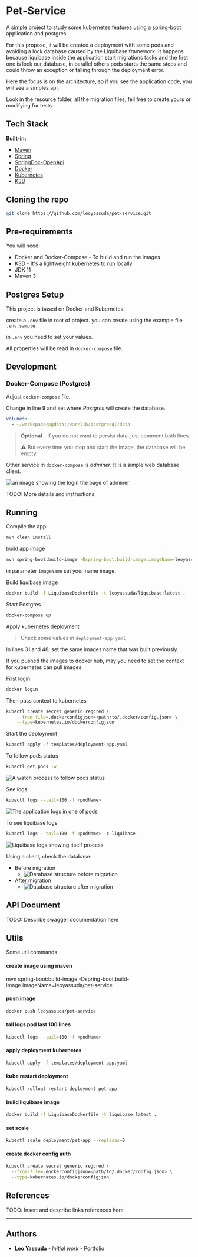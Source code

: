 # Pet-Service

A simple project to study some kubernetes features using a spring-boot application and postgres.

For this propose, it will be created a deployment with some pods and avoiding a lock database caused by the Liquibase
framework. It happens because liquibase inside the application start migrations tasks and the first one is lock our
database, in parallel others pods starts the same steps and could throw an exception or falling through the deployment
error.

Here the focus is on the architecture, so if you see the application code, you will see a simples api.

Look in the resource folder, all the migration files, fell free to create yours or modifying for tests.

## Tech Stack

**Built-in:**

* [Maven](https://maven.apache.org/)
* [Spring](https://spring.io/)
* [SpringDoc-OpenApi](https://springdoc.org/)
* [Docker](https://www.docker.com/)
* [Kubernetes](https://kubernetes.io/)
* [K3D](https://k3d.io/stable/)

## Cloning the repo

```bash
git clone https://github.com/leoyassuda/pet-service.git
```

## Pre-requirements

You will need:

- Docker and Docker-Compose - To build and run the images
- K3D - It's a lightweight kubernetes to run locally
- JDK 11
- Maven 3

## Postgres Setup

This project is based on Docker and Kubernetes.

create a `.env` file in root of project. you can create using the example file `.env.sample`

in `.env` you need to set your values.

All properties will be read in `docker-compose` file.

## Development

### Docker-Compose (Postgres)

Adjust `docker-compose` file.

Change in line 9 and set where _Postgres_ will create the database.

```yaml
volumes:
  - ~/workspace/pgdata:/var/lib/postgresql/data
```

> **Optional** - If you do not want to persist data, just comment both lines.
>
> ⚠️ But every time you stop and start the image, the database will be empty.

Other service in `docker-compose` is _adminer_. It is a simple web database client.

![an image showing the login the page of adminer](img/adminer-login-page.png "adminer-login-page")

TODO: More details and instructions

## Running

Compile the app

```bash
mvn clean install
```

build app image

```bash
mvn spring-boot:build-image -Dspring-boot.build-image.imageName=leoyassuda/pet-service
```

in parameter `imageName` set your name image.

Build liquibase image

```bash
docker build -f LiquibaseDockerfile -t leoyassuda/liquibase:latest .
```

Start Postgres

```bash
docker-compose up
```

Apply kubernetes deployment

> Check some values in `deployment-app.yaml`

In lines 31 and 48, set the same images name that was built previously.

If you pushed the images to docker hub, may you need to set the context for kubernetes can pull images.

First login

```bash
docker login
```

Then pass context to kubernetes

```bash
kubectl create secret generic regcred \
    --from-file=.dockerconfigjson=<path/to/.docker/config.json> \
    --type=kubernetes.io/dockerconfigjson
```

Start the deployment

```bash
kubectl apply -f templates/deployment-app.yaml
```

To follow pods status

```bash
kubectl get pods -w
```

![A watch process to follow pods status](img/pods-watch-app-liquibase-ok.png "Pods status")

See logs

```bash
kubectl logs --tail=100 -f <podName>
```

![The application logs in one of pods](img/pod1-liquibase-off-ok.png "Pod app logs")

To see liquibase logs

```bash
kubectl logs --tail=100 -f <podName> -c liquibase
```

![Liquibase logs showing itself process](img/liquibase-image-ok.png "Liquibase execution logs")

Using a client, check the database:

- Before migration
    - ![Database structure before migration](img/postgres-before-migration.png "Postgres before migration")
- After migration
    - ![Database structure after migration](img/postgres-after-migration-liquibase-ok.png "Postgres after migration")

## API Document

TODO: Describe swagger documentation here

## Utils

Some util commands

#### create image using maven

mvn spring-boot:build-image -Dspring-boot.build-image.imageName=leoyassuda/pet-service

#### push image

```bash
docker push leoyassuda/pet-service
```

#### tail logs pod last 100 lines

```bash
kubectl logs --tail=100 -f <podName>
```

#### apply deployment kubernetes

```bash
kubectl apply -f templates/deployment-app.yaml
```

#### kube restart deployment

```bash
kubectl rollout restart deployment pet-app
```

#### build liquibase image

```bash
docker build -f LiquibaseDockerfile -t liquibase:latest .
```

#### set scale

```bash
kubectl scale deployment/pet-app --replicas=0
```

#### create docker config auth

```bash
kubectl create secret generic regcred \
  --from-file=.dockerconfigjson=<path/to/.docker/config.json> \
  --type=kubernetes.io/dockerconfigjson
```

## References

TODO: Insert and describe links references here

---

## Authors

- **Leo Yassuda** - _Initial work_ - [Portfolio](https://leoyas.com)
